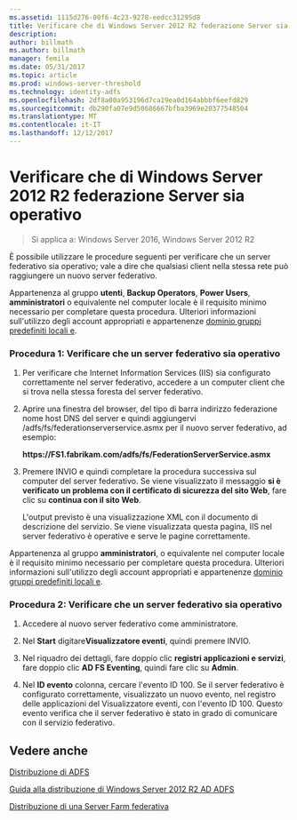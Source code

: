 ```yaml
---
ms.assetid: 1115d276-00f6-4c23-9278-eedcc31295d8
title: Verificare che di Windows Server 2012 R2 federazione Server sia operativo
description: 
author: billmath
ms.author: billmath
manager: femila
ms.date: 05/31/2017
ms.topic: article
ms.prod: windows-server-threshold
ms.technology: identity-adfs
ms.openlocfilehash: 2df8a00a953196d7ca19ea0d164abbbf6eefd829
ms.sourcegitcommit: db290fa07e9d50686667bfba3969e20377548504
ms.translationtype: MT
ms.contentlocale: it-IT
ms.lasthandoff: 12/12/2017
---
```

# <a name="verify-your-windows-server-2012-r2-federation-server-is-operational"></a>Verificare che di Windows Server 2012 R2 federazione Server sia operativo

>Si applica a: Windows Server 2016, Windows Server 2012 R2

È possibile utilizzare le procedure seguenti per verificare che un server federativo sia operativo; vale a dire che qualsiasi client nella stessa rete può raggiungere un nuovo server federativo.  
  
Appartenenza al gruppo **utenti**, **Backup Operators**, **Power Users**, **amministratori** o equivalente nel computer locale è il requisito minimo necessario per completare questa procedura.  Ulteriori informazioni sull'utilizzo degli account appropriati e appartenenze [dominio gruppi predefiniti locali e](https://go.microsoft.com/fwlink/?LinkId=83477).   
  
### <a name="procedure-1-to-verify-that-a-federation-server-is-operational"></a>Procedura 1: Verificare che un server federativo sia operativo  
  
1.  Per verificare che Internet Information Services \(IIS\) sia configurato correttamente nel server federativo, accedere a un computer client che si trova nella stessa foresta del server federativo.  
  
2.  Aprire una finestra del browser, del tipo di barra indirizzo federazione nome host DNS del server e quindi aggiungervi \/adfs\/fs\/federationserverservice.asmx per il nuovo server federativo, ad esempio:  
  
    **https:\/\/FS1.fabrikam.com\/adfs\/fs\/FederationServerService.asmx**  
  
3.  Premere INVIO e quindi completare la procedura successiva sul computer del server federativo. Se viene visualizzato il messaggio **si è verificato un problema con il certificato di sicurezza del sito Web**, fare clic su **continua con il sito Web**.  
  
    L'output previsto è una visualizzazione XML con il documento di descrizione del servizio. Se viene visualizzata questa pagina, IIS nel server federativo è operative e serve le pagine correttamente.  
  
Appartenenza al gruppo **amministratori**, o equivalente nel computer locale è il requisito minimo necessario per completare questa procedura.  Ulteriori informazioni sull'utilizzo degli account appropriati e appartenenze [dominio gruppi predefiniti locali e](https://go.microsoft.com/fwlink/?LinkId=83477).   
  
### <a name="procedure-2-to-verify-that-a-federation-server-is-operational"></a>Procedura 2: Verificare che un server federativo sia operativo  
  
1.  Accedere al nuovo server federativo come amministratore.  
  
2.  Nel **Start** digitare**Visualizzatore eventi**, quindi premere INVIO.  
  
3.  Nel riquadro dei dettagli, fare doppio clic **registri applicazioni e servizi**, fare doppio clic **AD FS Eventing**, quindi fare clic su **Admin**.  
  
4.  Nel **ID evento** colonna, cercare l'evento ID 100. Se il server federativo è configurato correttamente, visualizzato un nuovo evento, nel registro delle applicazioni del Visualizzatore eventi, con l'evento ID 100. Questo evento verifica che il server federativo è stato in grado di comunicare con il servizio federativo.  
  
## <a name="see-also"></a>Vedere anche 

[Distribuzione di ADFS](../../ad-fs/AD-FS-Deployment.md)  

[Guida alla distribuzione di Windows Server 2012 R2 AD ADFS](../../ad-fs/deployment/Windows-Server-2012-R2-AD-FS-Deployment-Guide.md)  
 
[Distribuzione di una Server Farm federativa](../../ad-fs/deployment/Deploying-a-Federation-Server-Farm.md)  
   
  

